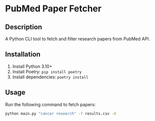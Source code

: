 # PubMed Paper Fetcher

## Description
A Python CLI tool to fetch and filter research papers from PubMed API.

## Installation
1. Install Python 3.10+
2. Install Poetry: `pip install poetry`
3. Install dependencies: `poetry install`

## Usage
Run the following command to fetch papers:
```sh
python main.py "cancer research" -f results.csv -d
